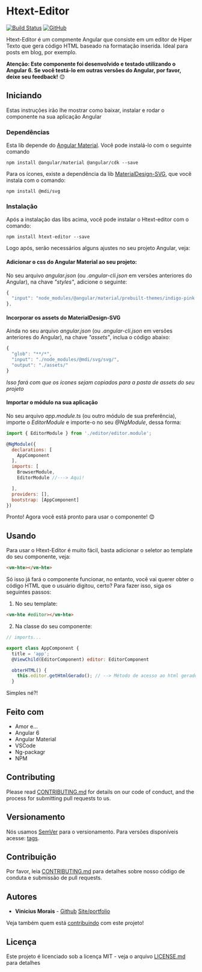 # Htext-Editor
[![Build Status](https://travis-ci.org/moraisvinny/htext-editor.svg?branch=master)](https://travis-ci.org/moraisvinny/htext-editor)   [![GitHub](https://img.shields.io/github/license/mashape/apistatus.svg)](https://opensource.org/licenses/MIT)



Htext-Editor é um compmente Angular que consiste em um editor de Hiper Texto que gera código HTML baseado na formatação inserida.
Ideal para posts em blog, por exemplo.

__Atenção: Este componente foi desenvolvido e testado utilizando o Angular 6. Se você testá-lo em outras versões do Angular, por favor, deixe seu feedback!__ :blush:

## Iniciando

Estas instruções irão lhe mostrar como baixar, instalar e rodar o componente na sua aplicação Angular

### Dependências

Esta lib depende do [Angular Material](https://material.angular.io/). Você pode instalá-lo com o seguinte comando

```
npm install @angular/material @angular/cdk --save
```
Para os ícones, existe a dependência da lib [MaterialDesign-SVG](https://github.com/Templarian/MaterialDesign-SVG), que você instala com o comando:
```
npm install @mdi/svg
```

### Instalação

Após a instalação das libs acima, você pode instalar o Htext-editor com o comando:


```
npm install htext-editor --save
```

Logo após, serão necessários alguns ajustes no seu projeto Angular, veja:

#### Adicionar o css do Angular Material ao seu projeto:

No seu arquivo _angular.json_ (ou _.angular-cli.json_ em versões anteriores do Angular), na chave _"styles"_, adicione o seguinte:

```javascript 
{
  "input": "node_modules/@angular/material/prebuilt-themes/indigo-pink.css"
},
```

#### Incorporar os assets do MaterialDesign-SVG

Ainda no seu arquivo _angular.json_ (ou _.angular-cli.json_ em versões anteriores do Angular), na chave _"assets"_, inclua o código abaixo:

```javascript
{
  "glob": "**/*",
  "input": "./node_modules/@mdi/svg/svg/",
  "output": "./assets/"
}
```
_Isso fará com que os ícones sejam copiados para a pasta de assets do seu projeto_

#### Importar o módulo na sua aplicação

No seu arquivo _app.module.ts_ (ou outro módulo de sua preferência), importe o _EditorModule_ e importe-o no seu _@NgModule_, dessa forma:

```javascript
import { EditorModule } from './editor/editor.module';

@NgModule({
  declarations: [
    AppComponent
  ],
  imports: [
    BrowserModule,
    EditorModule //---> Aqui!

  ],
  providers: [],
  bootstrap: [AppComponent]
})

```

Pronto! Agora você está pronto para usar o componente! :blush:

## Usando

Para usar o Htext-Editor é muito fácil, basta adicionar o seletor ao template do seu componente, veja:

```html
<vm-hte></vm-hte>
```
Só isso já fará o componente funcionar, no entanto, você vai querer obter o código HTML que o usuário digitou, certo?
Para fazer isso, siga os seguintes passos:

1. No seu template:

```html
<vm-hte #editor></vm-hte>
```

2. Na classe do seu componente:

```javascript
// imports...

export class AppComponent {
  title = 'app';
  @ViewChild(EditorComponent) editor: EditorComponent

  obterHTML() {
    this.editor.getHtmlGerado(); // --> Método de acesso ao html gerado
  }
```

Simples né?! 


## Feito com

* Amor e...
* Angular 6
* Angular Material
* VSCode
* Ng-packagr
* NPM

## Contributing

Please read [CONTRIBUTING.md](https://gist.github.com/PurpleBooth/b24679402957c63ec426) for details on our code of conduct, and the process for submitting pull requests to us.

## Versionamento

Nós usamos [SemVer](http://semver.org/) para o versionamento. Para versões disponíveis acesse: [tags](https://github.com/moraisvinny/htext-editor/tags). 

## Contribuição

Por favor, leia [CONTRIBUTING.md](https://gist.github.com/moraisvinny/95eee19a4d0f43e97f97fae567c7e3d0) para detalhes sobre nosso código de conduta e submissão de pull requests.

## Autores

* **Vinicius Morais** - [Github](https://github.com/moraisvinny) [Site/portfolio](https://moraisvinny.com/)

Veja também quem está [contribuindo](https://github.com/moraisvinny/htext-editor/graphs/contributors) com este projeto!

## Licença

Este projeto é licenciado sob a licença MIT - veja o arquivo [LICENSE.md](LICENSE.md) para detalhes
